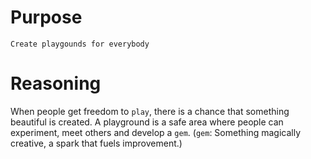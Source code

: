 # Purpose

```
Create playgounds for everybody
```

# Reasoning

When people get freedom to `play`, there is a chance that something beautiful is created. A playground is a safe area where people can experiment, meet others and develop a `gem`. (`gem`: Something magically creative, a spark that fuels improvement.)
